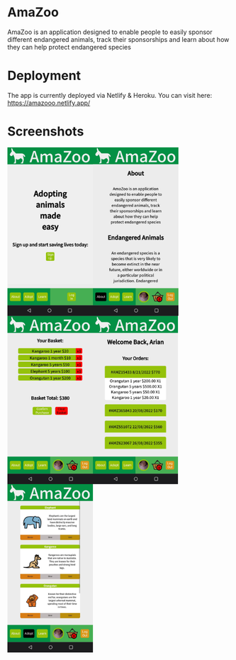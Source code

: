 # AmaZoo

AmaZoo is an application designed to enable people to easily sponsor different endangered animals, track their sponsorships and learn about how they can help protect endangered species

# Deployment

The app is currently deployed via Netlify & Heroku.
You can visit here: https://amazooo.netlify.app/

# Screenshots

<div>
<img src="https://github.com/Dinomouse/AmaZoo/blob/main/IMG_20220826_180132.jpg" align="left" height="380px"></img>
<img src="https://github.com/Dinomouse/AmaZoo/blob/main/IMG_20220826_175121.jpg" align="left" height="380px"></img>
<img src="https://github.com/Dinomouse/AmaZoo/blob/main/IMG_20220826_175032.jpg" align="left" height="380px"></img>
<img src="https://github.com/Dinomouse/AmaZoo/blob/main/IMG_20220826_175049.jpg" align="left" height="380px"></img>
<img src="https://github.com/Dinomouse/AmaZoo/blob/main/IMG_20220826_175057.jpg" align="center" height="380px"></img>
</div>
